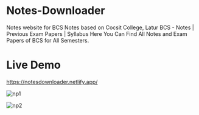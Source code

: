 # Notes-Downloader
Notes website for BCS 
Notes based on Cocsit College, Latur
BCS - Notes | Previous Exam Papers | Syllabus
Here You Can Find All Notes and Exam Papers of BCS for All Semesters.

# Live Demo
https://notesdownloader.netlify.app/

![np1](https://github.com/harshkumarjangir/Notes-Point/assets/108256249/676c1e2f-bd65-4dca-b1ce-85511baec8db)

![np2](https://github.com/harshkumarjangir/Notes-Point/assets/108256249/429027d7-e7f3-4458-9dfb-703050c3525b)
